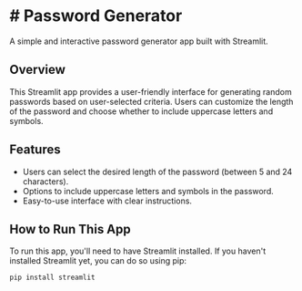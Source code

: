# # Password Generator

A simple and interactive password generator app built with Streamlit.

## Overview

This Streamlit app provides a user-friendly interface for generating random passwords based on user-selected criteria. Users can customize the length of the password and choose whether to include uppercase letters and symbols.

## Features

- Users can select the desired length of the password (between 5 and 24 characters).
- Options to include uppercase letters and symbols in the password.
- Easy-to-use interface with clear instructions.

## How to Run This App

To run this app, you'll need to have Streamlit installed. If you haven't installed Streamlit yet, you can do so using pip:

```bash
pip install streamlit
